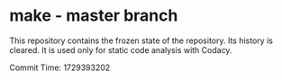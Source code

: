 # make - master branch

This repository contains the frozen state of the repository.
Its history is cleared. It is used only for static code
analysis with Codacy.

Commit Time: 1729393202